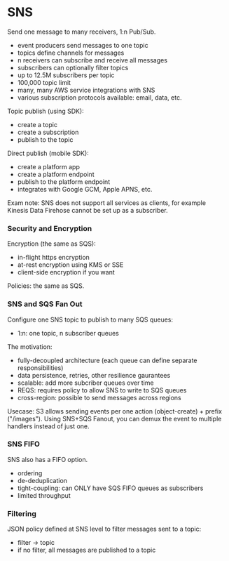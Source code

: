 # SNS

Send one message to many receivers, 1:n Pub/Sub.

* event producers send messages to one topic
* topics define channels for messages
* n receivers can subscribe and receive all messages
* subscribers can optionally filter topics
* up to 12.5M subscribers per topic
* 100,000 topic limit
* many, many AWS service integrations with SNS
* various subscription protocols available: email, data, etc.

Topic publish (using SDK):

* create a topic
* create a subscription
* publish to the topic

Direct publish (mobile SDK):

* create a platform app
* create a platform endpoint
* publish to the platform endpoint
* integrates with Google GCM, Apple APNS, etc.

Exam note: SNS does not support all services as clients, for example Kinesis Data Firehose cannot be set up as a subscriber.

### Security and Encryption

Encryption (the same as SQS):

* in-flight https encryption
* at-rest encryption using KMS or SSE
* client-side encryption if you want

Policies: the same as SQS.

### SNS and SQS Fan Out

Configure one SNS topic to publish to many SQS queues:

* 1:n: one topic, n subscriber queues

The motivation:

* fully-decoupled architecture (each queue can define separate responsibilities)
* data persistence, retries, other resilience gaurantees
* scalable: add more subcriber queues over time
* REQS: requires policy to allow SNS to write to SQS queues
* cross-region: possible to send messages across regions

Usecase: S3 allows sending events per one action (object-create) + prefix ("/images"). Using SNS+SQS Fanout, you can demux the event to multiple handlers instead of just one.

### SNS FIFO

SNS also has a FIFO option.

* ordering
* de-deduplication
* tight-coupling: can ONLY have SQS FIFO queues as subscribers
* limited throughput

### Filtering

JSON policy defined at SNS level to filter messages sent to a topic:

* filter -> topic
* if no filter, all messages are published to a topic
